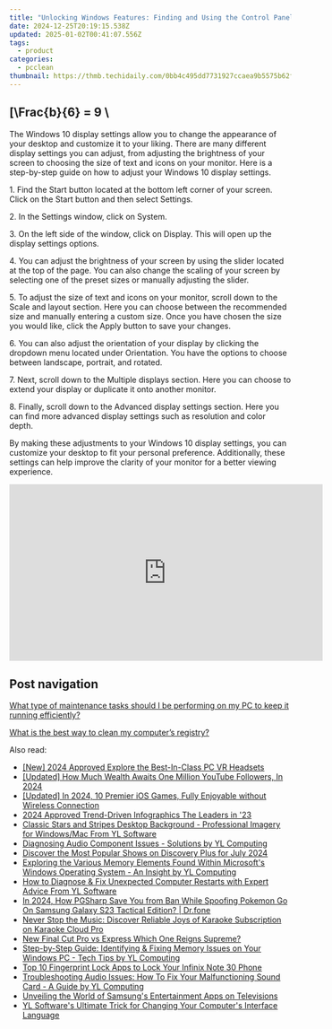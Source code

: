 ```yaml
---
title: "Unlocking Windows Features: Finding and Using the Control Panel with Help From YL Software Experts"
date: 2024-12-25T20:19:15.538Z
updated: 2025-01-02T00:41:07.556Z
tags:
  - product
categories:
  - pcclean
thumbnail: https://thmb.techidaily.com/0bb4c495dd7731927ccaea9b5575b62f707a960302840b45601332f0fd63d3f8.jpg
---
```


## \[\Frac{b}{6} = 9 \

The Windows 10 display settings allow you to change the appearance of your desktop and customize it to your liking. There are many different display settings you can adjust, from adjusting the brightness of your screen to choosing the size of text and icons on your monitor. Here is a step-by-step guide on how to adjust your Windows 10 display settings. 

1\. Find the Start button located at the bottom left corner of your screen. Click on the Start button and then select Settings.

2\. In the Settings window, click on System.

3\. On the left side of the window, click on Display. This will open up the display settings options. 

4\. You can adjust the brightness of your screen by using the slider located at the top of the page. You can also change the scaling of your screen by selecting one of the preset sizes or manually adjusting the slider.

5\. To adjust the size of text and icons on your monitor, scroll down to the Scale and layout section. Here you can choose between the recommended size and manually entering a custom size. Once you have chosen the size you would like, click the Apply button to save your changes.

6\. You can also adjust the orientation of your display by clicking the dropdown menu located under Orientation. You have the options to choose between landscape, portrait, and rotated.

7\. Next, scroll down to the Multiple displays section. Here you can choose to extend your display or duplicate it onto another monitor.

8\. Finally, scroll down to the Advanced display settings section. Here you can find more advanced display settings such as resolution and color depth. 

By making these adjustments to your Windows 10 display settings, you can customize your desktop to fit your personal preference. Additionally, these settings can help improve the clarity of your monitor for a better viewing experience.

<!-- affiliate ads begin -->
<iframe width="560" height="315" src="https://www.youtube.com/embed/ZLb1ViO4WR8?si=g_aiHGNCd7eAvmDM" title="YouTube video player" frameborder="0" allow="accelerometer; autoplay; clipboard-write; encrypted-media; gyroscope; picture-in-picture; web-share" referrerpolicy="strict-origin-when-cross-origin" allowfullscreen></iframe>
<!-- affiliate ads end -->

## Post navigation

[What type of maintenance tasks should I be performing on my PC to keep it running efficiently?](https://tools.techidaily.com/pcclean/products/)

[What is the best way to clean my computer’s registry?](https://tools.techidaily.com/pcclean/products/)

<ins class="adsbygoogle"
     style="display:block"
     data-ad-format="autorelaxed"
     data-ad-client="ca-pub-7571918770474297"
     data-ad-slot="1223367746"></ins>

<ins class="adsbygoogle"
     style="display:block"
     data-ad-client="ca-pub-7571918770474297"
     data-ad-slot="8358498916"
     data-ad-format="auto"
     data-full-width-responsive="true"></ins>

<span class="atpl-alsoreadstyle">Also read:</span>
<div><ul>
<li><a href="https://article-files.techidaily.com/new-2024-approved-explore-the-best-in-class-pc-vr-headsets/"><u>[New] 2024 Approved Explore the Best-In-Class PC VR Headsets</u></a></li>
<li><a href="https://eaxpv-info.techidaily.com/updated-how-much-wealth-awaits-one-million-youtube-followers-in-2024/"><u>[Updated] How Much Wealth Awaits One Million YouTube Followers, In 2024</u></a></li>
<li><a href="https://on-screen-recording.techidaily.com/updated-in-2024-10-premier-ios-games-fully-enjoyable-without-wireless-connection/"><u>[Updated] In 2024, 10 Premier iOS Games, Fully Enjoyable without Wireless Connection</u></a></li>
<li><a href="https://youtube-help.techidaily.com/2024-approved-trend-driven-infographics-the-leaders-in-23/"><u>2024 Approved Trend-Driven Infographics The Leaders in '23</u></a></li>
<li><a href="https://discover-amazing.techidaily.com/classic-stars-and-stripes-desktop-background-professional-imagery-for-windowsmac-from-yl-software/"><u>Classic Stars and Stripes Desktop Background - Professional Imagery for Windows/Mac From YL Software</u></a></li>
<li><a href="https://discover-amazing.techidaily.com/diagnosing-audio-component-issues-solutions-by-yl-computing/"><u>Diagnosing Audio Component Issues - Solutions by YL Computing</u></a></li>
<li><a href="https://technical-tips.techidaily.com/discover-the-most-popular-shows-on-discovery-plus-for-july-2024/"><u>Discover the Most Popular Shows on Discovery Plus for July 2024</u></a></li>
<li><a href="https://discover-amazing.techidaily.com/exploring-the-various-memory-elements-found-within-microsofts-windows-operating-system-an-insight-by-yl-computing/"><u>Exploring the Various Memory Elements Found Within Microsoft's Windows Operating System - An Insight by YL Computing</u></a></li>
<li><a href="https://discover-amazing.techidaily.com/how-to-diagnose-and-fix-unexpected-computer-restarts-with-expert-advice-from-yl-software/"><u>How to Diagnose & Fix Unexpected Computer Restarts with Expert Advice From YL Software</u></a></li>
<li><a href="https://change-location.techidaily.com/in-2024-how-pgsharp-save-you-from-ban-while-spoofing-pokemon-go-on-samsung-galaxy-s23-tactical-edition-drfone-by-drfone-virtual-android/"><u>In 2024, How PGSharp Save You from Ban While Spoofing Pokemon Go On Samsung Galaxy S23 Tactical Edition? | Dr.fone</u></a></li>
<li><a href="https://discover-amazing.techidaily.com/never-stop-the-music-discover-reliable-joys-of-karaoke-subscription-on-karaoke-cloud-pro/"><u>Never Stop the Music: Discover Reliable Joys of Karaoke Subscription on Karaoke Cloud Pro</u></a></li>
<li><a href="https://ai-vdieo-software.techidaily.com/new-final-cut-pro-vs-express-which-one-reigns-supreme/"><u>New Final Cut Pro vs Express Which One Reigns Supreme?</u></a></li>
<li><a href="https://discover-amazing.techidaily.com/step-by-step-guide-identifying-and-fixing-memory-issues-on-your-windows-pc-tech-tips-by-yl-computing/"><u>Step-by-Step Guide: Identifying & Fixing Memory Issues on Your Windows PC - Tech Tips by YL Computing</u></a></li>
<li><a href="https://unlock-android.techidaily.com/top-10-fingerprint-lock-apps-to-lock-your-infinix-note-30-phone-by-drfone-android/"><u>Top 10 Fingerprint Lock Apps to Lock Your Infinix Note 30 Phone</u></a></li>
<li><a href="https://discover-amazing.techidaily.com/troubleshooting-audio-issues-how-to-fix-your-malfunctioning-sound-card-a-guide-by-yl-computing/"><u>Troubleshooting Audio Issues: How To Fix Your Malfunctioning Sound Card - A Guide by YL Computing</u></a></li>
<li><a href="https://techno-recovery.techidaily.com/unveiling-the-world-of-samsungs-entertainment-apps-on-televisions/"><u>Unveiling the World of Samsung's Entertainment Apps on Televisions</u></a></li>
<li><a href="https://discover-amazing.techidaily.com/yl-softwares-ultimate-trick-for-changing-your-computers-interface-language/"><u>YL Software's Ultimate Trick for Changing Your Computer's Interface Language</u></a></li>
</ul></div>

